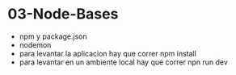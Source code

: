 # 03-Node-Bases

* npm y package.json
* nodemon
* para levantar la aplicacion hay que correr npm install
* para levantar en un ambiente local hay que correr npn run dev

